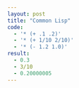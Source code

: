 ```yaml
---
layout: post
title: "Common Lisp"
code:
  - '* (+ .1 .2)'
  - '* (+ 1/10 2/10)'
  - '* (- 1.2 1.0)'
result:
  - 0.3
  - 3/10
  - 0.20000005
---
```

